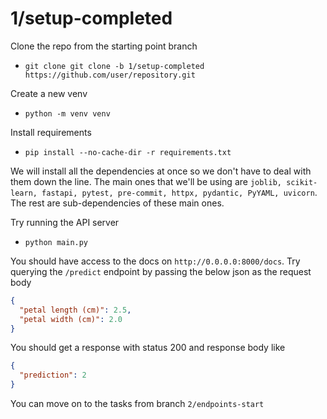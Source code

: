 # 1/setup-completed

Clone the repo from the starting point branch

- `git clone git clone -b 1/setup-completed  https://github.com/user/repository.git`

Create a new venv

- `python -m venv venv`

Install requirements

- `pip install --no-cache-dir -r requirements.txt`

We will install all the dependencies at once so we don't have to deal with them down the line. The main ones that we'll be using are `joblib, scikit-learn, fastapi, pytest, pre-commit, httpx, pydantic, PyYAML, uvicorn`. The rest are sub-dependencies of these main ones. 

Try running the API server

- `python main.py`

You should have access to the docs on `http://0.0.0.0:8000/docs`. Try querying the `/predict` endpoint by passing the below json as the request body

```json
{
  "petal length (cm)": 2.5,
  "petal width (cm)": 2.0
}
```

You should get a response with status 200 and response body like

```json
{
  "prediction": 2
}
```

You can move on to the tasks from branch `2/endpoints-start`
